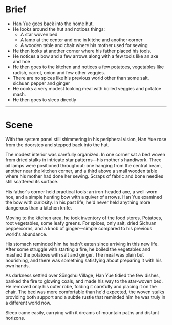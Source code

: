 # Brief
- Han Yue goes back into the home hut.
- He looks around the hut and notices things: 
    - A star woven bed 
    - A lamp at the center and one in kitche and another corner
    - A wooden table and chair where his mother used for sewing
- He then looks at another corner where his father placed his tools.
- He notices a bow and a few arrows along with a few tools like an axe and hoe
- He then goes to the kitchen and notices a few potatoes, vegetables like radish, carrot, onion and few other veggies. 
- There are no spices like his previous world other than some salt, sichuan pepper and ginger
- He cooks a very modest looking meal with boiled veggies and potatoe mash. 
- He then goes to sleep directly
---

# Scene

With the system panel still shimmering in his peripheral vision, Han Yue rose from the doorstep and stepped back into the hut.

The modest interior was carefully organized. In one corner sat a bed woven from dried stalks in intricate star patterns—his mother's handiwork. Three oil lamps were positioned throughout: one hanging from the central beam, another near the kitchen corner, and a third above a small wooden table where his mother had done her sewing. Scraps of fabric and bone needles still scattered its surface.

His father's corner held practical tools: an iron-headed axe, a well-worn hoe, and a simple hunting bow with a quiver of arrows. Han Yue examined the bow with curiosity. In his past life, he'd never held anything more dangerous than a kitchen knife.

Moving to the kitchen area, he took inventory of the food stores. Potatoes, root vegetables, some leafy greens. For spices, only salt, dried Sichuan peppercorns, and a knob of ginger—simple compared to his previous world's abundance.

His stomach reminded him he hadn't eaten since arriving in this new life. After some struggle with starting a fire, he boiled the vegetables and mashed the potatoes with salt and ginger. The meal was plain but nourishing, and there was something satisfying about preparing it with his own hands.

As darkness settled over Sōngshù Village, Han Yue tidied the few dishes, banked the fire to glowing coals, and made his way to the star-woven bed. He removed only his outer robe, folding it carefully and placing it on the chair. The bed was more comfortable than he'd expected, the woven stalks providing both support and a subtle rustle that reminded him he was truly in a different world now.

Sleep came easily, carrying with it dreams of mountain paths and distant horizons.
